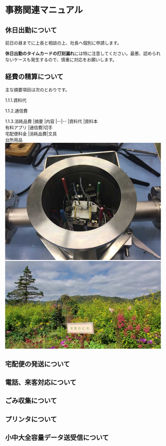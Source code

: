 # 事務関連マニュアル
## 休日出勤について
前日の昼までに上長と相談の上、社長へ個別に申請します。

**休日出勤のタイムカードの打刻漏れ**には特に注意してください。最悪、認められ
ないケースも発生するので、慎重に対応をお願いします。
## 経費の精算について
主な摘要項目は次のとおりです。

1.1.1.資料代

1.1.2.通信費

1.1.3.消耗品費
|摘要 |内容
|--|--
|資料代 |資料本<br>有料アプリ
|通信費|切手<br>宅配便料金
|消耗品費|文具<br>台所用品
![オアシスガーデン](img/20190220.jpg)
![北海道](img/hokkaidoOasysGarden.jpg)

## 宅配便の発送について
## 電話、来客対応について
## ごみ収集について
## プリンタについて
## 小中大全容量データ送受信について



